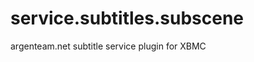 service.subtitles.subscene
==========================

argenteam.net subtitle service plugin for XBMC